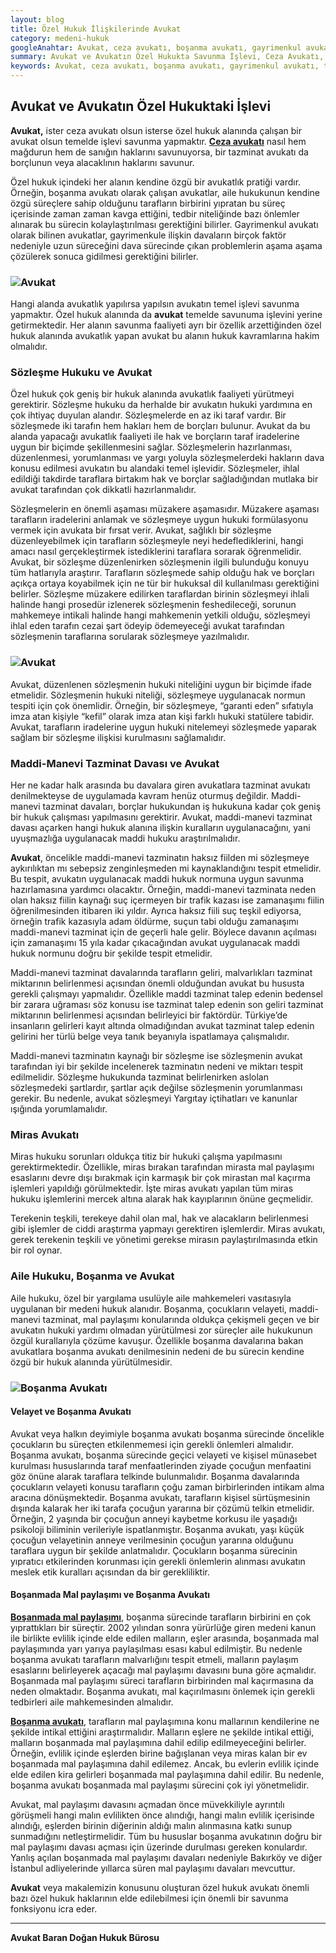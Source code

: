 ```yaml
---
layout: blog
title: Özel Hukuk İlişkilerinde Avukat
category: medeni-hukuk
googleAnahtar: Avukat, ceza avukatı, boşanma avukatı, gayrimenkul avukatı, tazminat avukatı, ağır ceza avukatı, bakırköy avukat, istanbul avukat, miras avukatı, hukuk bürosu
summary: Avukat ve Avukatın Özel Hukukta Savunma İşlevi, Ceza Avukatı, Tazminat Avukatı, Gayrimenkul Avukatı, Miras Avukatı, Boşanma Avukatı olarak nitelenen avukatların kendine özgü özellikler arzeden savunma faaliyeti anlatılmıştır. 
keywords: Avukat, ceza avukatı, boşanma avukatı, gayrimenkul avukatı, tazminat avukatı, ağır ceza avukatı, bakırköy avukat, istanbul avukat, ataköy avukat, Boşanmada Mal Paylaşımı, hukuk bürosu
---
```


## Avukat ve Avukatın  Özel Hukuktaki İşlevi

**Avukat,** ister ceza avukatı olsun isterse özel hukuk alanında çalışan bir avukat olsun temelde işlevi savunma yapmaktır. [**Ceza avukatı**](https://barandogan.av.tr/blog/ceza-hukuku/ceza-avukatinin-islevi.html) nasıl hem mağdurun hem de sanığın haklarını savunuyorsa, bir tazminat avukatı da borçlunun veya alacaklının haklarını savunur. 

Özel hukuk içindeki her alanın kendine özgü bir avukatlık pratiği vardır.  Örneğin, boşanma avukatı olarak çalışan avukatlar, aile hukukunun kendine özgü süreçlere sahip olduğunu tarafların birbirini yıpratan bu süreç içerisinde zaman zaman kavga ettiğini, tedbir niteliğinde bazı önlemler alınarak bu sürecin kolaylaştırılması gerektiğini bilirler. Gayrimenkul avukatı olarak bilinen avukatlar, gayrimenkule ilişkin davaların birçok faktör nedeniyle uzun süreceğini dava sürecinde çıkan problemlerin aşama aşama çözülerek sonuca gidilmesi gerektiğini bilirler. 

### ![Avukat](https://camo.githubusercontent.com/c5b82190d9ea5fb035dd671ad88b1674b2591008/687474703a2f2f692e68697a6c69726573696d2e636f6d2f764c6b6d31342e6a7067 "avukat")

Hangi alanda avukatlık yapılırsa yapılsın avukatın temel işlevi savunma yapmaktır. Özel hukuk alanında da **avukat** temelde savunuma işlevini yerine getirmektedir. Her alanın savunma faaliyeti ayrı bir özellik arzettiğinden özel hukuk alanında avukatlık yapan avukat bu alanın hukuk kavramlarına hakim olmalıdır.

### Sözleşme Hukuku ve Avukat

Özel hukuk çok geniş bir hukuk alanında avukatlık faaliyeti yürütmeyi gerektirir. Sözleşme hukuku da herhalde bir avukatın hukuki yardımına en çok ihtiyaç duyulan alandır. Sözleşmelerde en az iki taraf vardır. Bir sözleşmede iki tarafın hem hakları hem de borçları bulunur. Avukat da  bu alanda yapacağı avukatlık faaliyeti ile hak ve borçların taraf iradelerine uygun bir biçimde şekillenmesini sağlar. Sözleşmelerin hazırlanması, düzenlenmesi, yorumlanması ve yargı yoluyla sözleşmelerdeki hakların dava konusu edilmesi avukatın bu alandaki temel işlevidir. Sözleşmeler, ihlal edildiği takdirde taraflara birtakım hak ve borçlar sağladığından mutlaka bir avukat tarafından çok dikkatli hazırlanmalıdır.

Sözleşmelerin en önemli aşaması müzakere aşamasıdır. Müzakere aşaması tarafların iradelerini anlamak ve sözleşmeye uygun hukuki formülasyonu vermek için avukata bir fırsat verir. Avukat, sağlıklı bir sözleşme düzenleyebilmek için tarafların sözleşmeyle neyi hedeflediklerini, hangi amacı nasıl gerçekleştirmek istediklerini taraflara sorarak öğrenmelidir. Avukat, bir sözleşme düzenlenirken sözleşmenin ilgili bulunduğu konuyu tüm hatlarıyla araştırır. Tarafların sözleşmede sahip olduğu hak ve borçları açıkça ortaya koyabilmek için ne tür bir hukuksal dil kullanılması gerektiğini belirler. Sözleşme müzakere edilirken taraflardan birinin sözleşmeyi ihlali halinde hangi prosedür izlenerek sözleşmenin feshedileceği, sorunun mahkemeye intikali halinde hangi mahkemenin yetkili olduğu, sözleşmeyi ihlal eden tarafın cezai şart ödeyip ödemeyeceği avukat tarafından sözleşmenin taraflarına sorularak sözleşmeye yazılmalıdır.

### ![Avukat](https://camo.githubusercontent.com/670b7975b633421fea72d503d39a41345faf76bc/687474703a2f2f692e68697a6c69726573696d2e636f6d2f4a34526d67352e6a7067 "Sözleşme ve Avukat")

Avukat, düzenlenen sözleşmenin hukuki niteliğini uygun bir biçimde ifade etmelidir.  Sözleşmenin hukuki niteliği, sözleşmeye uygulanacak normun tespiti için çok önemlidir. Örneğin, bir sözleşmeye, “garanti eden” sıfatıyla imza atan kişiyle “kefil” olarak imza atan kişi farklı hukuki statülere tabidir. Avukat, tarafların iradelerine uygun hukuki nitelemeyi sözleşmede yaparak sağlam bir sözleşme ilişkisi kurulmasını sağlamalıdır.

### Maddi-Manevi Tazminat Davası ve Avukat

Her ne kadar halk arasında bu davalara giren avukatlara tazminat avukatı denilmekteyse de uygulamada kavram henüz oturmuş değildir. Maddi-manevi tazminat davaları, borçlar hukukundan iş hukukuna kadar çok geniş bir hukuk çalışması yapılmasını gerektirir. Avukat, maddi-manevi tazminat davası açarken hangi hukuk alanına ilişkin kuralların uygulanacağını, yani uyuşmazlığa uygulanacak maddi hukuku araştırılmalıdır. 

**Avukat**, öncelikle maddi-manevi tazminatın haksız fiilden mi sözleşmeye aykırılıktan mı sebepsiz zenginleşmeden mi kaynaklandığını tespit etmelidir. Bu tespit, avukatın uygulanacak maddi hukuk normuna uygun savunma hazırlamasına yardımcı olacaktır. Örneğin, maddi-manevi tazminata neden olan haksız fiilin kaynağı suç içermeyen bir trafik kazası ise zamanaşımı fiilin öğrenilmesinden itibaren iki yıldır. Ayrıca haksız fiili suç teşkil ediyorsa, örneğin trafik kazasıyla adam öldürme, suçun tabi olduğu zamanaşımı maddi-manevi tazminat için de geçerli hale gelir. Böylece davanın açılması için zamanaşımı 15 yıla kadar çıkacağından avukat uygulanacak maddi hukuk normunu doğru bir şekilde tespit etmelidir.

Maddi-manevi tazminat davalarında tarafların geliri, malvarlıkları tazminat miktarının belirlenmesi açısından önemli olduğundan avukat bu hususta gerekli çalışmayı yapmalıdır. Özellikle maddi tazminat talep edenin bedensel bir zarara uğraması söz konusu ise tazminat talep edenin son geliri tazminat miktarının belirlenmesi açısından belirleyici bir faktördür. Türkiye’de insanların gelirleri kayıt altında olmadığından avukat tazminat talep edenin gelirini her türlü belge veya tanık beyanıyla ispatlamaya çalışmalıdır.

Maddi-manevi tazminatın kaynağı bir sözleşme ise sözleşmenin avukat tarafından iyi bir şekilde incelenerek tazminatın nedeni ve miktarı tespit edilmelidir. Sözleşme hukukunda tazminat belirlenirken aslolan sözleşmedeki şartlardır, şartlar açık değilse sözleşmenin yorumlanması gerekir. Bu nedenle, avukat sözleşmeyi Yargıtay içtihatları ve kanunlar ışığında yorumlamalıdır.

### Miras Avukatı

Miras hukuku sorunları oldukça titiz bir hukuki çalışma yapılmasını gerektirmektedir. Özellikle, miras bırakan tarafından mirasta mal paylaşımı esaslarını devre dışı bırakmak için karmaşık bir çok mirastan mal kaçırma işlemleri yapıldığı görülmektedir. İşte miras avukatı yapılan tüm miras hukuku işlemlerini mercek altına alarak hak kayıplarının önüne geçmelidir.

Terekenin teşkili, terekeye dahil olan mal, hak ve alacakların belirlenmesi gibi işlemler de ciddi araştırma yapmayı gerektiren işlemlerdir. Miras avukatı, gerek terekenin teşkili ve yönetimi gerekse mirasın paylaştırılmasında etkin bir rol oynar. 

### Aile Hukuku, Boşanma ve Avukat

Aile hukuku, özel bir yargılama usulüyle aile mahkemeleri vasıtasıyla uygulanan bir medeni hukuk alanıdır. Boşanma, çocukların velayeti, maddi-manevi tazminat, mal paylaşımı konularında oldukça çekişmeli geçen ve bir avukatın hukuki yardımı olmadan yürütülmesi zor süreçler aile hukukunun özgül kurallarıyla çözüme kavuşur. Özellikle boşanma davalarına bakan avukatlara boşanma avukatı denilmesinin nedeni de bu sürecin kendine özgü bir hukuk alanında yürütülmesidir. 

### ![Boşanma Avukatı](https://camo.githubusercontent.com/f92a01a3fe083bb46defa61503a3889218a37e19/687474703a2f2f692e68697a6c69726573696d2e636f6d2f346b375834702e6a7067 "Boşanma Avukatı")

#### Velayet ve Boşanma Avukatı

Avukat veya halkın deyimiyle boşanma avukatı boşanma sürecinde öncelikle çocukların bu süreçten etkilenmemesi için gerekli önlemleri almalıdır. Boşanma avukatı, boşanma sürecinde geçici velayeti ve kişisel münasebet kurulması hususlarında taraf menfaatlerinden ziyade çocuğun menfaatini göz önüne alarak taraflara telkinde bulunmalıdır.
Boşanma davalarında çocukların velayeti konusu tarafların çoğu zaman birbirlerinden intikam alma aracına dönüşmektedir. Boşanma avukatı, tarafların kişisel sürtüşmesinin dışında kalarak  her iki tarafa çocuğun yararına bir çözümü telkin etmelidir. Örneğin, 2 yaşında bir çocuğun anneyi kaybetme korkusu ile yaşadığı psikoloji biliminin verileriyle ispatlanmıştır. Boşanma avukatı, yaşı küçük çocuğun velayetinin anneye verilmesinin çocuğun yararına olduğunu taraflara uygun bir şekilde anlatmalıdır. Çocukların boşanma sürecinin yıpratıcı etkilerinden korunması için gerekli önlemlerin alınması avukatın meslek etik kuralları açısından da bir gerekliliktir.

#### Boşanmada Mal paylaşımı ve Boşanma Avukatı

[**Boşanmada mal paylaşımı**](https://barandogan.av.tr/blog/medeni-hukuk/mal-paylasimi-bosanmada.html), boşanma sürecinde tarafların birbirini en çok yıprattıkları bir süreçtir. 2002 yılından sonra yürürlüğe giren medeni kanun ile birlikte evlilik içinde elde edilen malların, eşler arasında, boşanmada mal paylaşımında yarı yarıya paylaşılması esası kabul edilmiştir. Bu nedenle boşanma avukatı tarafların malvarlığını tespit etmeli, malların paylaşım esaslarını belirleyerek açacağı mal paylaşımı davasını buna göre açmalıdır. Boşanmada mal paylaşımı süreci tarafların birbirinden mal kaçırmasına da neden olmaktadır. Boşanma avukatı, mal kaçırılmasını önlemek için gerekli tedbirleri aile mahkemesinden almalıdır.

[**Boşanma avukatı**](https://barandogan.av.tr/blog/medeni-hukuk/bosanma-avukati.html), tarafların mal paylaşımına konu mallarının kendilerine ne şekilde intikal ettiğini araştırmalıdır. Malların eşlere ne şekilde intikal ettiği, malların boşanmada mal paylaşımına dahil edilip edilmeyeceğini belirler. Örneğin, evlilik içinde eşlerden birine bağışlanan veya miras kalan bir ev boşanmada mal paylaşımına dahil edilemez. Ancak, bu evlerin evlilik içinde elde edilen kira gelirleri boşanmada mal paylaşımına dahil edilir. Bu nedenle, boşanma avukatı boşanmada mal paylaşımı sürecini çok iyi yönetmelidir.

Avukat, mal paylaşımı davasını açmadan önce müvekkiliyle ayrıntılı görüşmeli hangi malın evlilikten önce alındığı, hangi malın evlilik içerisinde alındığı, eşlerden birinin diğerinin aldığı malın alınmasına katkı sunup sunmadığını netleştirmelidir. Tüm bu hususlar boşanma avukatının doğru bir mal paylaşımı davası açması için üzerinde durulması gereken konulardır. Yanlış açılan boşanmada mal paylaşımı davaları nedeniyle Bakırköy ve diğer İstanbul adliyelerinde yıllarca süren mal paylaşımı davaları mevcuttur.

**Avukat** veya makalemizin konusunu oluşturan özel hukuk avukatı önemli bazı  özel hukuk haklarının elde edilebilmesi için önemli bir savunma fonksiyonu icra eder.


______________________________________________________________________________________________________________________________________

**Avukat Baran Doğan Hukuk Bürosu**



